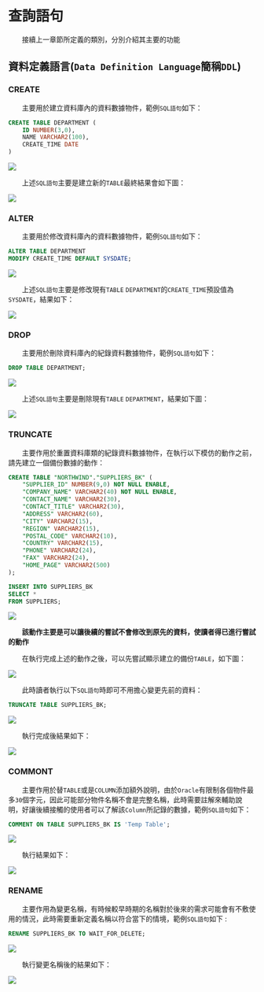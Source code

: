 # 查詢語句

&emsp;&emsp;接續上一章節所定義的類別，分別介紹其主要的功能

## 資料定義語言(`Data Definition Language`簡稱`DDL`)

### CREATE

&emsp;&emsp;主要用於建立資料庫內的資料數據物件，範例`SQL語句`如下：

```SQL
CREATE TABLE DEPARTMENT (
    ID NUMBER(3,0),
    NAME VARCHAR2(100),
    CREATE_TIME DATE
)
```

![](./resource/1.png)

&emsp;&emsp;上述`SQL語句`主要是建立新的`TABLE`最終結果會如下圖：

![](./resource/2.png)

### ALTER

&emsp;&emsp;主要用於修改資料庫內的資料數據物件，範例`SQL語句`如下：

```SQL
ALTER TABLE DEPARTMENT
MODIFY CREATE_TIME DEFAULT SYSDATE;
```

![](./resource/3.png)

&emsp;&emsp;上述`SQL語句`主要是修改現有`TABLE` `DEPARTMENT`的`CREATE_TIME`預設值為`SYSDATE`，結果如下：

![](./resource/4.png)

### DROP

&emsp;&emsp;主要用於刪除資料庫內的紀錄資料數據物件，範例`SQL語句`如下：

```SQL
DROP TABLE DEPARTMENT;
```

![](./resource/5.png)

&emsp;&emsp;上述`SQL語句`主要是刪除現有`TABLE` `DEPARTMENT`，結果如下圖：

![](./resource/6.png)

### TRUNCATE

&emsp;&emsp;主要作用於重置資料庫類的紀錄資料數據物件，在執行以下模仿的動作之前，請先建立一個備份數據的動作：

```SQL
CREATE TABLE "NORTHWIND"."SUPPLIERS_BK" (
    "SUPPLIER_ID" NUMBER(9,0) NOT NULL ENABLE,
	"COMPANY_NAME" VARCHAR2(40) NOT NULL ENABLE,
	"CONTACT_NAME" VARCHAR2(30),
	"CONTACT_TITLE" VARCHAR2(30),
	"ADDRESS" VARCHAR2(60),
	"CITY" VARCHAR2(15),
	"REGION" VARCHAR2(15),
	"POSTAL_CODE" VARCHAR2(10),
	"COUNTRY" VARCHAR2(15),
	"PHONE" VARCHAR2(24),
	"FAX" VARCHAR2(24),
	"HOME_PAGE" VARCHAR2(500)
);

INSERT INTO SUPPLIERS_BK
SELECT *
FROM SUPPLIERS;
```

![](./resource/7.png)

&emsp;&emsp;**該動作主要是可以讓後續的嘗試不會修改到原先的資料，使讀者得已進行嘗試的動作**

&emsp;&emsp;在執行完成上述的動作之後，可以先嘗試顯示建立的備份`TABLE`，如下圖：

![](./resource/8.png)

&emsp;&emsp;此時讀者執行以下`SQL語句`時即可不用擔心變更先前的資料：

```SQL
TRUNCATE TABLE SUPPLIERS_BK;
```

![](./resource/9.png)

&emsp;&emsp;執行完成後結果如下：

![](./resource/10.png)

### COMMONT

&emsp;&emsp;主要作用於替`TABLE`或是`COLUMN`添加額外說明，由於`Oracle`有限制各個物件最多`30`個字元，因此可能部分物件名稱不會是完整名稱，此時需要註解來輔助說明，好讓後續接觸的使用者可以了解該`Column`所記錄的數據，範例`SQL語句`如下：

```SQL
COMMENT ON TABLE SUPPLIERS_BK IS 'Temp Table';
```

![](./resource/11.png)

&emsp;&emsp;執行結果如下：

![](./resource/12.png)

### RENAME

&emsp;&emsp;主要作用為變更名稱，有時候較早時期的名稱對於後來的需求可能會有不敷使用的情況，此時需要重新定義名稱以符合當下的情境，範例`SQL語句`如下 :

```SQL
RENAME SUPPLIERS_BK TO WAIT_FOR_DELETE;
```

![](./resource/13.png)

&emsp;&emsp;執行變更名稱後的結果如下：

![](./resource/14.png)
